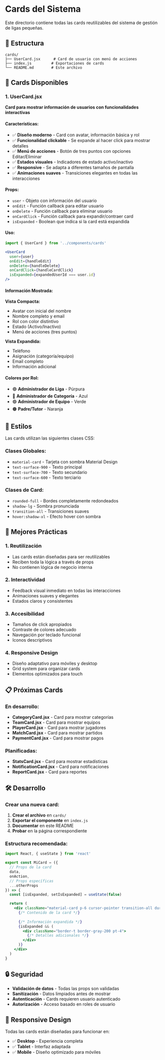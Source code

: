 # Cards del Sistema

Este directorio contiene todas las cards reutilizables del sistema de gestión de ligas pequeñas.

## 📁 Estructura

```
cards/
├── UserCard.jsx      # Card de usuario con menú de acciones
├── index.js         # Exportaciones de cards
└── README.md        # Este archivo
```

## 🚀 Cards Disponibles

### 1. **UserCard.jsx**
**Card para mostrar información de usuarios con funcionalidades interactivas**

#### Características:
- ✅ **Diseño moderno** - Card con avatar, información básica y rol
- ✅ **Funcionalidad clickable** - Se expande al hacer click para mostrar detalles
- ✅ **Menú de acciones** - Botón de tres puntos con opciones Editar/Eliminar
- ✅ **Estados visuales** - Indicadores de estado activo/inactivo
- ✅ **Responsive** - Se adapta a diferentes tamaños de pantalla
- ✅ **Animaciones suaves** - Transiciones elegantes en todas las interacciones

#### Props:
- `user` - Objeto con información del usuario
- `onEdit` - Función callback para editar usuario
- `onDelete` - Función callback para eliminar usuario
- `onCardClick` - Función callback para expandir/contraer card
- `isExpanded` - Boolean que indica si la card está expandida

#### Uso:
```jsx
import { UserCard } from '../components/cards'

<UserCard
  user={user}
  onEdit={handleEdit}
  onDelete={handleDelete}
  onCardClick={handleCardClick}
  isExpanded={expandedUserId === user.id}
/>
```

#### Información Mostrada:

**Vista Compacta:**
- Avatar con inicial del nombre
- Nombre completo y email
- Rol con color distintivo
- Estado (Activo/Inactivo)
- Menú de acciones (tres puntos)

**Vista Expandida:**
- Teléfono
- Asignación (categoría/equipo)
- Email completo
- Información adicional

#### Colores por Rol:
- 🟣 **Administrador de Liga** - Púrpura
- 🔵 **Administrador de Categoría** - Azul
- 🟢 **Administrador de Equipo** - Verde
- 🟠 **Padre/Tutor** - Naranja

## 🎨 Estilos

Las cards utilizan las siguientes clases CSS:

### Clases Globales:
- `material-card` - Tarjeta con sombra Material Design
- `text-surface-900` - Texto principal
- `text-surface-700` - Texto secundario
- `text-surface-600` - Texto terciario

### Clases de Card:
- `rounded-full` - Bordes completamente redondeados
- `shadow-lg` - Sombra pronunciada
- `transition-all` - Transiciones suaves
- `hover:shadow-xl` - Efecto hover con sombra

## 🔧 Mejores Prácticas

### 1. **Reutilización**
- Las cards están diseñadas para ser reutilizables
- Reciben toda la lógica a través de props
- No contienen lógica de negocio interna

### 2. **Interactividad**
- Feedback visual inmediato en todas las interacciones
- Animaciones suaves y elegantes
- Estados claros y consistentes

### 3. **Accesibilidad**
- Tamaños de click apropiados
- Contraste de colores adecuado
- Navegación por teclado funcional
- Iconos descriptivos

### 4. **Responsive Design**
- Diseño adaptativo para móviles y desktop
- Grid system para organizar cards
- Elementos optimizados para touch

## 📋 Próximas Cards

### En desarrollo:
- **CategoryCard.jsx** - Card para mostrar categorías
- **TeamCard.jsx** - Card para mostrar equipos
- **PlayerCard.jsx** - Card para mostrar jugadores
- **MatchCard.jsx** - Card para mostrar partidos
- **PaymentCard.jsx** - Card para mostrar pagos

### Planificadas:
- **StatsCard.jsx** - Card para mostrar estadísticas
- **NotificationCard.jsx** - Card para notificaciones
- **ReportCard.jsx** - Card para reportes

## 🛠️ Desarrollo

### Crear una nueva card:

1. **Crear el archivo** en `cards/`
2. **Exportar el componente** en `index.js`
3. **Documentar** en este README
4. **Probar** en la página correspondiente

### Estructura recomendada:
```jsx
import React, { useState } from 'react'

export const MiCard = ({ 
  // Props de la card
  data,
  onAction,
  // Props específicas
  ...otherProps
}) => {
  const [isExpanded, setIsExpanded] = useState(false)

  return (
    <div className="material-card p-6 cursor-pointer transition-all duration-200 hover:shadow-lg">
      {/* Contenido de la card */}
      
      {/* Información expandida */}
      {isExpanded && (
        <div className="border-t border-gray-200 pt-4">
          {/* Detalles adicionales */}
        </div>
      )}
    </div>
  )
}
```

## 🔒 Seguridad

- **Validación de datos** - Todas las props son validadas
- **Sanitización** - Datos limpiados antes de mostrar
- **Autenticación** - Cards requieren usuario autenticado
- **Autorización** - Acceso basado en roles de usuario

## 📱 Responsive Design

Todas las cards están diseñadas para funcionar en:
- ✅ **Desktop** - Experiencia completa
- ✅ **Tablet** - Interfaz adaptada
- ✅ **Mobile** - Diseño optimizado para móviles
